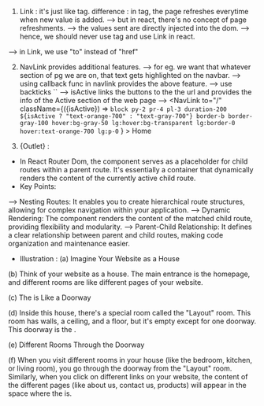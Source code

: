 1. Link : it's just like <a> tag.
difference : in <a> tag, the page refreshes everytime when new value is added.
--> but in react, there's no concept of page refreshments.
--> the values sent are directly injected into the dom.
--> hence, we should never use <a> tag and use Link in react.

--> in Link, we use "to" instead of "href"

2. NavLink provides additional features.
--> for eg. we want that whatever section of pg we are on, that text gets highlighted on the navbar.
--> using callback func in navlink provides the above feature.
--> use backticks `` 
--> isActive links the buttons to the the url and provides the info of the Active section of the web page
--> <NavLink
        to="/"
        className={({isActive}) =>
        `block py-2 pr-4 pl-3 duration-200 ${isActive ? "text-orange-700" : "text-gray-700"} border-b border-gray-100 hover:bg-gray-50 lg:hover:bg-transparent lg:border-0 hover:text-orange-700 lg:p-0`
                                    } > Home
    </NavLink>


3. {Outlet} : 
- In React Router Dom, the <Outlet> component serves as a placeholder for child routes within a parent route. It's essentially a container that dynamically renders the content of the currently active child route.
- Key Points:

--> Nesting Routes: It enables you to create hierarchical route structures, allowing for complex navigation within your application.
--> Dynamic Rendering: The <Outlet> component renders the content of the matched child route, providing flexibility and modularity.
--> Parent-Child Relationship: It defines a clear relationship between parent and child routes, making code organization and maintenance easier.

- Illustration : 
(a) Imagine Your Website as a House

(b) Think of your website as a house. The main entrance is the homepage, and different rooms are like different pages of your website.

(c) The <Outlet> is Like a Doorway

(d) Inside this house, there's a special room called the "Layout" room. This room has walls, a ceiling, and a floor, but it's empty except for one doorway. This doorway is the <Outlet>.

(e) Different Rooms Through the Doorway

(f) When you visit different rooms in your house (like the bedroom, kitchen, or living room), you go through the doorway from the "Layout" room. Similarly, when you click on different links on your website, the content of the different pages (like about us, contact us, products) will appear in the space where the <Outlet> is.

